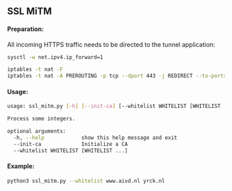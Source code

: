 ## SSL MiTM


#### Preparation:
All incoming HTTPS traffic needs to be directed to the tunnel application:

```bash
sysctl -w net.ipv4.ip_forward=1

iptables -t nat -F
iptables -t nat -A PREROUTING -p tcp --dport 443 -j REDIRECT --to-ports 8443
```

#### Usage:
```bash
usage: ssl_mitm.py [-h] [--init-ca] [--whitelist WHITELIST [WHITELIST ...]]

Process some integers.

optional arguments:
  -h, --help            show this help message and exit
  --init-ca             Initialize a CA
  --whitelist WHITELIST [WHITELIST ...]
```

#### Example:
```bash
python3 ssl_mitm.py --whitelist www.aivd.nl yrck.nl
```